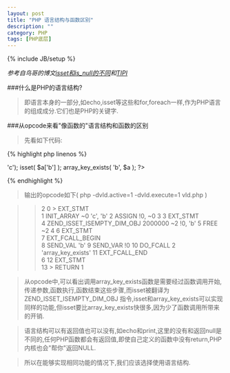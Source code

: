 ```yaml
---
layout: post
title: "PHP 语言结构与函数区别"
description: ""
category: PHP
tags: [PHP底层]
---
```

{% include JB/setup %}

*参考自鸟哥的博文[isset和is_null的不同](http://www.laruence.com/2009/12/09/1180.html)和[TIPI](http://www.php-internals.com/book/)*

###什么是PHP的语言结构?

>即语言本身的一部分,如echo,isset等这些和for,foreach一样,作为PHP语言的组成成分.它们也是PHP的关键字.

<!--more-->

###从opcode来看"像函数的"语言结构和函数的区别

>先看如下代码:

{% highlight php linenos %}
<?php
  $a = array('b'=>'c');
    isset( $a['b'] );
    array_key_exists( 'b', $a );
?>
{% endhighlight %}

>输出的opcode如下( php -dvld.active=1 -dvld.execute=1 vld.php )

>>  2     0  \>   EXT_STMT           
>>         1      INIT_ARRAY                                       ~0      'c', 'b'
>>         2      ASSIGN                                                   !0, ~0
>>  3     3      EXT_STMT                              
>>         4      ZEND_ISSET_ISEMPTY_DIM_OBJ                  2000000  ~2      !0, 'b'
>>         5      FREE                                                     ~2
>>  4     6      EXT_STMT                                                 
>>         7      EXT_FCALL_BEGIN                                          
>>         8      SEND_VAL                                                 'b'
>>         9      SEND_VAR                                                 !0
>>        10      DO_FCALL                                      2          'array_key_exists'
>>        11      EXT_FCALL_END               
>>   6    12      EXT_STMT            
>>        13    \> RETURN                                                   1

>从opcode中,可以看出调用array_key_exists函数是需要经过函数调用开始,传递参数,函数执行,函数结束这些步骤,而isset被翻译为ZEND_ISSET_ISEMPTY_DIM_OBJ 指令,isset和array_key_exists可以实现同样的功能,但isset要比array_key_exists快很多,因为少了函数调用所带来的开销.

>语言结构可以有返回值也可以没有,如echo和print,这里的没有和返回null是不同的,任何PHP函数都会有返回值,即使自己定义的函数中没有return,PHP内核也会"帮你"返回NULL.

>所以在能够实现相同功能的情况下,我们应该选择使用语言结构.